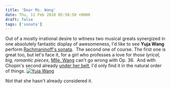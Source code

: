 ```yaml
---
title: 'Dear Ms. Wang'
date: Thu, 11 Feb 2010 05:58:50 +0000
draft: false
tags: ['sonata']
---
```


Out of a mostly irrational desire to witness two musical greats synergized in one absolutely fantastic display of awesomeness, I'd like to see **Yuja Wang** perform [Rachmaninoff's sonata](http://www.lala.com/#album/504684633535057868 "Rachmaninoff Piano Sonata No. 2").  The second one of course. The first one is great too, but let's face it, for a girl who professes a love for _those lyrical, big, romantic pieces_, [Mlle. Wang](http://www.npr.org/templates/story/story.php?storyId=122867344 "Yuja Wang") can't go wrong with Op. 36.  And with Chopin's second already [under her belt](http://www.lala.com/#album/432627039258751292 "Yuja Wang - Sonatas and Etudes"), I'd only find it in the natural order of things. [![Yuja Wang](http://alexchao.com/wp-content/uploads/2010/02/yujawang.jpg "Yuja Wang")](http://yujawang.com)

Not that she hasn't already considered it.
